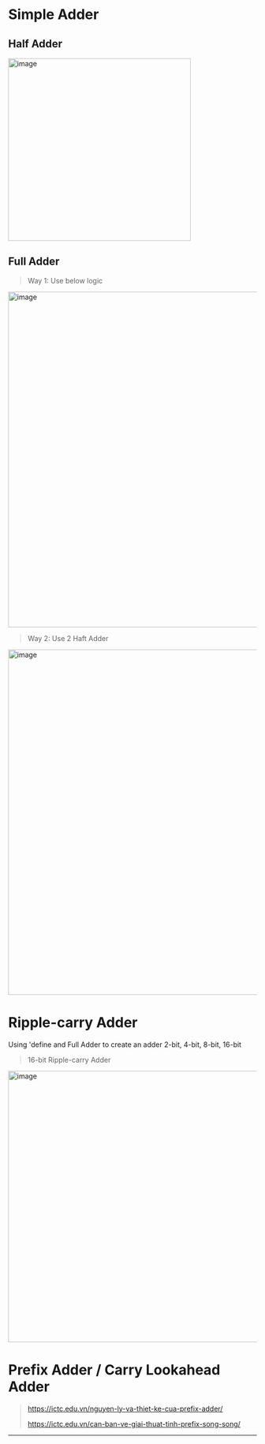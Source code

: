 # Simple Adder
## Half Adder
<img width="370" alt="image" src="https://github.com/user-attachments/assets/e6eeaa10-26bc-4422-bceb-28d5a6c4d181">

## Full Adder
> Way 1: Use below logic

<img width="680" alt="image" src="https://github.com/user-attachments/assets/adc47c75-70b3-4261-b0f6-8e17f5c4fbe9">

> Way 2: Use 2 Haft Adder

<img width="700" alt="image" src="https://github.com/user-attachments/assets/d2e9d0a9-5afd-40eb-961b-48e015e2ecb8">

# Ripple-carry Adder
Using 'define and Full Adder to create an adder 2-bit, 4-bit, 8-bit, 16-bit 

> 16-bit Ripple-carry Adder

<img width="550" alt="image" src="https://github.com/user-attachments/assets/5abb92ea-ed26-4090-b752-fb8f64b3f2ba">

# Prefix Adder / Carry Lookahead Adder
> https://ictc.edu.vn/nguyen-ly-va-thiet-ke-cua-prefix-adder/
>
> https://ictc.edu.vn/can-ban-ve-giai-thuat-tinh-prefix-song-song/
-------------

